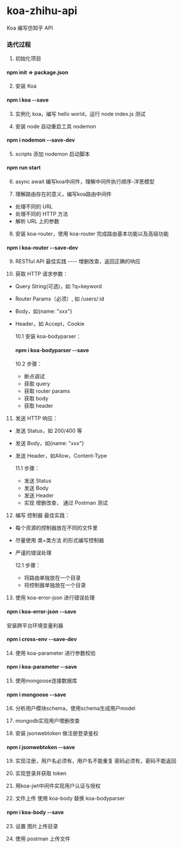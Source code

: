 # koa-zhihu-api
Koa 编写仿知乎 API

### 迭代过程
1. 初始化项目
#### npm init => package.json

2. 安装 Koa
#### npm i koa --save

3. 实例化 koa，编写 hello world，运行 node index.js 测试

4. 安装 node 自动重启工具 nodemon 
#### npm i nodemon --save-dev

5. scripts 添加 nodemon 启动脚本
#### npm run start

6. async await 编写koa中间件，理解中间件执行顺序-洋葱模型

7. 理解路由存在的意义，编写koa路由中间件

+ 处理不同的 URL
+ 处理不同的 HTTP 方法
+ 解析 URL 上的参数

8. 安装 koa-router，使用 koa-router 完成路由基本功能以及高级功能
#### npm i koa-router --save-dev

9. RESTful API 最佳实践 ---- 增删改查，返回正确的响应

10. 获取 HTTP 请求参数：

+ Query String(可选)，如 ?q=keyword
+ Router Params（必须）, 如 /users/:id
+ Body，如{name: "xxx"}
+ Header，如 Accept，Cookie

  10.1 安装 koa-bodyparser：
  #### npm i koa-bodyparser --save

  10.2 步骤：
  + 断点调试
  + 获取 query
  + 获取 router params
  + 获取 body
  + 获取 header

11. 发送 HTTP 响应：

+ 发送 Status，如 200/400 等
+ 发送 Body，如{name: "xxx"}
+ 发送 Header，如Allow，Content-Type

  11.1 步骤：
  + 发送 Status
  + 发送 Body
  + 发送 Header
  + 实现 增删改查， 通过 Postman 测试

12. 编写 控制器 最佳实践：

+ 每个资源的控制器放在不同的文件里
+ 尽量使用 类+类方法 的形式编写控制器
+ 严谨的错误处理

  12.1 步骤：
  + 将路由单独放在一个目录
  + 将控制器单独放在一个目录
  
13. 使用 koa-error-json 进行错误处理
  #### npm i koa-error-json --save
  安装跨平台环境变量利器 
  #### npm i cross-env --save-dev

14. 使用 koa-parameter 进行参数校验
  #### npm i koa-parameter --save

15. 使用mongoose连接数据库
#### npm i mongoose --save

16. 分析用户模块schema，使用schema生成用户model

17. mongodb实现用户增删改查

18. 安装 jsonwebtoken 做注册登录鉴权
#### npm i jsonwebtoken --save

19. 实现注册，用户名必须有，用户名不能重复 密码必须有，密码不能返回

20. 实现登录并获取 token

21. 用koa-jwt中间件实现用户认证与授权

22. 文件上传 使用 koa-body 替换 koa-bodyparser
#### npm i koa-body --save

23. 设置 图片上传目录

24. 使用 postman 上传文件
